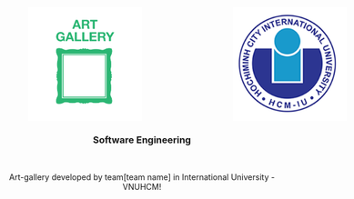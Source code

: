 <div id="top" style="display: flex; justify-content: center;">
  <img src="img/art-gallery-icon-13975.png" alt="Banner" width="200" height="200" style="margin-left: 160px;">
  <img src="img/logo.png" alt="Logo" width="200" height="200" style="margin-left: 160px;">
</div>

<h3 align="center">Software Engineering</h3>
    <br />
<p align="center">
    Art-gallery developed by team[team name] in International University - VNUHCM!
    <br />
    <br />

